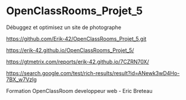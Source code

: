 # OpenClassRooms_Projet_5

Débuggez et optimisez un site de photographe

https://github.com/Erik-42/OpenClassRooms_Projet_5.git

https://erik-42.github.io/OpenClassRooms_Projet_5/

https://gtmetrix.com/reports/erik-42.github.io/7CZRN70X/

https://search.google.com/test/rich-results/result?id=ANewk3wD4Ho-7BX_w7Vzlg

Formation OpenClassRoom developpeur web - Eric Breteau
